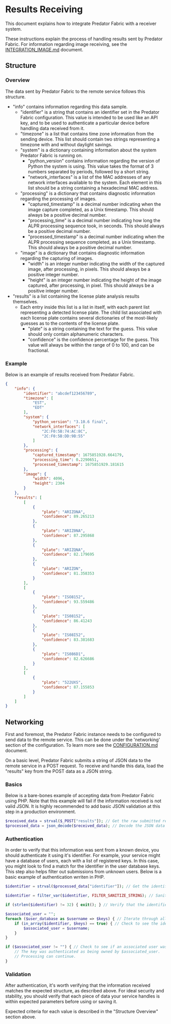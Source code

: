 # Results Receiving

This document explains how to integrate Predator Fabric with a receiver system.

These instructions explain the process of handling results sent by Predator Fabric. For information regarding image receiving, see the [INTEGRATION_IMAGE.md](INTEGRATION_IMAGE.md) document.


## Structure

### Overview

The data sent by Predator Fabric to the remote service follows this structure.

- "info" contains information regarding this data sample.
    - "identifier" is a string that contains an identifier set in the Predator Fabric configuration. This value is intended to be used like an API key, and to be used to authenticate a particular device before handling data received from it.
    - "timezone" is a list that contains time zone information from the sending device. This list should contain two strings representing a timezone with and without daylight savings.
    - "system" is a dictionary containing information about the system Predator Fabric is running on.
        - "python_version" contains information regarding the version of Python the system is using. This value takes the format of 3 numbers separated by periods, followed by a short string.
        - "network_interfaces" is a list of the MAC addresses of any network interfaces available to the system. Each element in this list should be a string containing a hexadecimal MAC address.
    - "processing" is a dictionary that contains diagnostic information regarding the processing of images.
        - "captured_timestamp" is a decimal number indicating when the image capture completed, as a Unix timestamp. This should always be a positive decimal number.
        - "processing_time" is a decimal number indicating how long the ALPR processing sequence took, in seconds. This should always be a positive decimal number.
        - "processed_timestamp" is a decimal number indicating when the ALPR processing sequence completed, as a Unix timestamp. This should always be a positive decimal number.
    - "image" is a dictionary that contains diagnostic information regarding the capturing of images.
        - "width" is an integer number indicating the width of the captured image, after processing, in pixels. This should always be a positive integer number.
        - "height" is an integer number indicating the height of the image captured, after processing, in pixel. This should always be a positive integer number.
- "results" is a list containing the license plate analysis results themselves. 
    - Each entry inside this list is a list in itself, with each parent list representing a detected license plate. The child list associated with each license plate contains several dictionaries of the most-likely guesses as to the contents of the license plate.
        - "plate" is a string containing the text for the guess. This value should only contain alphanumeric characters.
        - "confidence" is the confidence percentage for the guess. This value will always be within the range of 0 to 100, and can be fractional.

### Example

Below is an example of results received from Predator Fabric.

```json
{
    "info": {
        "identifier": "abcdef123456789",
        "timezone": [
            "EST",
            "EDT"
        ],
        "system": {
            "python_version": "3.10.6 final",
            "network_interfaces": [
                "2C:F0:5B:74:AC:8C",
                "2C:F0:5B:DD:9B:55"
            ]
        },
        "processing": {
            "captured_timestamp": 1675851928.664179,
            "processing_time": 0.2290651,
            "processed_timestamp": 1675851929.181615
        },
        "image": {
            "width": 4096,
            "height": 2304
        }
    },
    "results": [
        [
            {
                "plate": "ARIZONA",
                "confidence": 89.265213
            },
            {
                "plate": "ARIZ0NA",
                "confidence": 87.295868
            },
            {
                "plate": "ARIZQNA",
                "confidence": 82.179695
            },
            {
                "plate": "ARIZON",
                "confidence": 81.358353
            }
        ],
        [
            {
                "plate": "ISO8152",
                "confidence": 93.559486
            },
            {
                "plate": "IS08152",
                "confidence": 86.41243
            },
            {
                "plate": "IS08I52",
                "confidence": 83.381683
            },
            {
                "plate": "IS086D1",
                "confidence": 82.626686
            }
        ],
        [
            {
                "plate": "522UXS",
                "confidence": 87.155853
            }
        ]
    ]
}
```


## Networking

First and foremost, the Predator Fabric instance needs to be configured to send data to the remote service. This can be done under the 'networking' section of the configuration. To learn more see the [CONFIGURATION.md](CONFIGURATION.md) document.

On a basic level, Predator Fabric submits a string of JSON data to the remote service in a POST request. To receive and handle this data, load the "results" key from the POST data as a JSON string.

### Basics

Below is a bare-bones example of accepting data from Predator Fabric using PHP. Note that this example will fail if the information received is not valid JSON. It is highly recommended to add basic JSON validation at this step in a production environment.

```PHP
$received_data = strval($_POST["results"]); // Get the raw submitted results.
$processed_data = json_decode($received_data); // Decode the JSON data received.
```

### Authentication

In order to verify that this information was sent from a known device, you should authenticate it using it's identifier. For example, your service might have a database of users, each with a list of registered keys. In this case, you might look to find a match for the identifier in the user database keys. This step also helps filter out submissions from unknown users. Below is a basic example of authentication wrriten in PHP.

```PHP
$identifier = strval($processed_data["identifier"]); // Get the identifier from the data submission as a string.

$identifier = filter_var($identifier, FILTER_SANITIZE_STRING); // Sanitize the identifier string.

if (strlen($identifier) != 32) { exit(); } // Verify that the identifier is the expected length. Otherwise, terminate the script.

$associated_user = "";
foreach ($user_database as $username => $keys) { // Iterate through all users.
    if (in_array($identifier, $keys) == true) { // Check to see the identifier matches any of this user's keys
        $associated_user = $username;
    }
}

if ($associated_user != "") { // Check to see if an associated user was found.
    // The key was authenticated as being owned by $associated_user.
    // Processing can continue.
}
```

### Validation

After authentication, it's worth verifying that the information received matches the expected structure, as described above. For ideal security and stability, you should verify that each piece of data your service handles is within expected parameters before using or saving it.

Expected criteria for each value is described in the "Structure Overview" section above.
